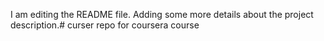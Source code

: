 I am editing the README file. Adding some more details about the project description.# curser
repo for coursera course
